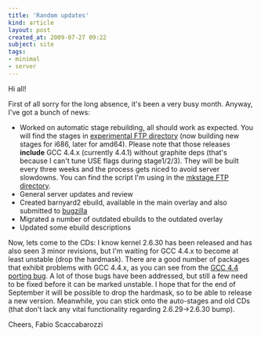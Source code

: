 ```yaml
---
title: 'Random updates'
kind: article
layout: post
created_at: 2009-07-27 09:22
subject: site
tags:
- minimal
- server
---
```

Hi all\!

First of all sorry for the long absence, it\'s been a very busy month\.
Anyway, I\'ve got a bunch of news\:

* Worked on automatic stage rebuilding, all should work as expected\. You will find the stages in [experimental FTP directory](ftp://ftp.faskatech.net/experimental/) \(now building new stages for i686, later for amd64\)\. Please note that those releases **include** GCC 4\.4\.x \(currently 4\.4\.1\) without graphite deps \(that\'s because I can\'t tune USE flags during stage1/2/3\)\. They will be built every three weeks and the process gets niced to avoid server slowdowns\. You can find the script I\'m using in the [mkstage FTP directory](ftp://ftp.faskatech.net/mkstage/)\.
* General server updates and review
* Created barnyard2 ebuild, available in the main overlay and also submitted to [bugzilla](http://bugs.gentoo.org/279019)
* Migrated a number of outdated ebuilds to the outdated overlay
* Updated some ebuild descriptions

Now, lets come to the CDs\: I know kernel 2\.6\.30 has been released and has also seen 3 minor revisions, but I\'m waiting for GCC 4\.4\.x to become at least unstable \(drop the hardmask\)\. There are a good number of packages that exhibit problems with GCC 4\.4\.x, as you can see from the [GCC 4\.4 porting bug](http://bugs.gentoo.org/249226)\. A lot of those bugs have been addressed, but still a few need to be fixed before it can be marked unstable\. I hope that for the end of September it will be possible to drop the hardmask, so to be able to release a new version\. Meanwhile, you can stick onto the auto\-stages and old CDs \(that don\'t lack any vital functionality regarding 2\.6\.29\->2\.6\.30 bump\)\.

Cheers,
Fabio Scaccabarozzi
